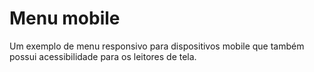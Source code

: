 # Menu mobile

Um exemplo de menu responsivo para dispositivos mobile que também possui acessibilidade para os leitores de tela. 